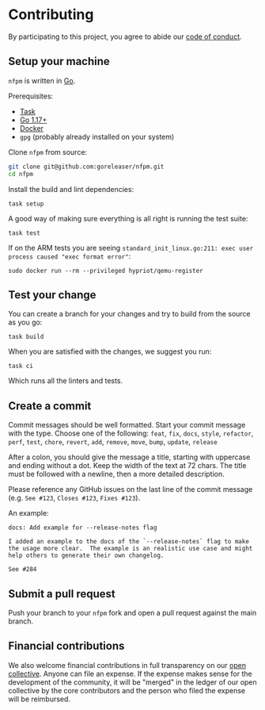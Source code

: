 # Contributing

By participating to this project, you agree to abide our [code of conduct](https://github.com/goreleaser/nfpm/blob/main/CODE_OF_CONDUCT.md).

## Setup your machine

`nfpm` is written in [Go](https://golang.org/).

Prerequisites:

- [Task](https://taskfile.dev/#/installation)
- [Go 1.17+](https://golang.org/doc/install)
- [Docker](https://www.docker.com/)
- `gpg` (probably already installed on your system)

Clone `nfpm` from source:

```sh
git clone git@github.com:goreleaser/nfpm.git
cd nfpm
```

Install the build and lint dependencies:

```console
task setup
```

A good way of making sure everything is all right is running the test suite:

```console
task test
```

If on the ARM tests you are seeing `standard_init_linux.go:211: exec user process caused "exec format error"`:

```console
sudo docker run --rm --privileged hypriot/qemu-register
```

## Test your change

You can create a branch for your changes and try to build from the source as you go:

```console
task build
```

When you are satisfied with the changes, we suggest you run:

```console
task ci
```

Which runs all the linters and tests.

## Create a commit

Commit messages should be well formatted.
Start your commit message with the type. Choose one of the following:
`feat`, `fix`, `docs`, `style`, `refactor`, `perf`, `test`, `chore`, `revert`, `add`, `remove`, `move`, `bump`, `update`, `release`

After a colon, you should give the message a title, starting with uppercase and ending without a dot.
Keep the width of the text at 72 chars.
The title must be followed with a newline, then a more detailed description.

Please reference any GitHub issues on the last line of the commit message (e.g. `See #123`, `Closes #123`, `Fixes #123`).

An example:

```
docs: Add example for --release-notes flag

I added an example to the docs of the `--release-notes` flag to make
the usage more clear.  The example is an realistic use case and might
help others to generate their own changelog.

See #284
```

## Submit a pull request

Push your branch to your `nfpm` fork and open a pull request against the main branch.

## Financial contributions

We also welcome financial contributions in full transparency on our [open collective](https://opencollective.com/goreleaser).
Anyone can file an expense. If the expense makes sense for the development of the community, it will be "merged" in the ledger of our open collective by the core contributors and the person who filed the expense will be reimbursed.
